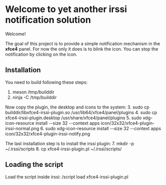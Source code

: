 # Welcome to yet another irssi notification solution

Welcome!

The goal of this project is to provide a simple notification mechanism in the **xfce4** panel.  For now the only it does is to blink the icon. You can stop the notification by clicking on the icon.

## Installation

You need to build following these steps:
1. meson /tmp/builddir
2. ninja -C /tmp/builddir

Now copy the plugin, the desktop and icons to the system:
3. sudo cp builddir/libxfce4-irssi-plugin.so /usr/lib64/xfce4/panel/plugins
4. sudo cp xfce4-irssi-plugin.desktop  /usr/share/xfce4/panel/plugins
5. sudo xdg-icon-resource install --size 32 --context apps icon/32x32/xfce4-plugin-irssi-normal.png 
6. sudo xdg-icon-resource install --size 32 --context apps icon/32x32/xfce4-plugin-irssi-notify.png 

The last installation step is to install the irssi plugin:
7. mkdir -p  ~/.irssi/scripts
8. cp xfce4-irssi-plugin.pl ~/.irssi/scripts/

## Loading the script

Load the script inside irssi:
/script load xfce4-irssi-plugin.pl
 


